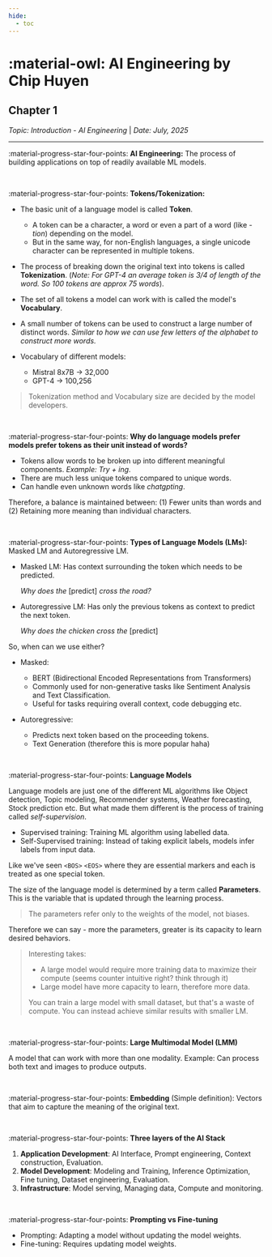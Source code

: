 ```yaml
---
hide:
  - toc
---
```

# :material-owl: **AI Engineering** by Chip Huyen

## **Chapter 1**

*Topic: Introduction - AI Engineering* | *Date: July, 2025*

-----

:material-progress-star-four-points: **AI Engineering:** The process of building applications on top of readily available ML models.

&nbsp;

:material-progress-star-four-points: **Tokens/Tokenization:**

- The basic unit of a language model is called **Token**.

	- A token can be a character, a word or even a part of a word (like *-tion*) depending on the model.
	- But in the same way, for non-English languages, a single unicode character can be represented in multiple tokens.

- The process of breaking down the original text into tokens is called **Tokenization**. (*Note: For GPT-4 an average token is 3/4 of length of the word. So 100 tokens are approx 75 words*).

- The set of all tokens a model can work with is called the model's **Vocabulary**.

- A small number of tokens can be used to construct a large number of distinct words. *Similar to how we can use few letters of the alphabet to construct more words.*

- Vocabulary of different models:

	- Mistral 8x7B -> 32,000
	- GPT-4 -> 100,256

> Tokenization method and Vocabulary size are decided by the model developers.

&nbsp;

:material-progress-star-four-points: **Why do language models prefer models prefer tokens as their unit instead of words?**

- Tokens allow words to be broken up into different meaningful components. *Example: Try + ing*.
- There are much less unique tokens compared to unique words.
- Can handle even unknown words like *chatgpting*.

Therefore, a balance is maintained between: (1) Fewer units than words and (2) Retaining more meaning than individual characters.

&nbsp;

:material-progress-star-four-points: **Types of Language Models (LMs):** Masked LM and Autoregressive LM.

- Masked LM: Has context surrounding the token which needs to be predicted.

	*Why does the* [predict] *cross the road?*

- Autoregressive LM: Has only the previous tokens as context to predict the next token.

	*Why does the chicken cross the* [predict]

So, when can we use either?

- Masked:

	- BERT (Bidirectional Encoded Representations from Transformers)
	- Commonly used for non-generative tasks like Sentiment Analysis and Text Classification.
	- Useful for tasks requiring overall context, code debugging etc.

- Autoregressive:

	- Predicts next token based on the proceeding tokens.
	- Text Generation (therefore this is more popular haha)

&nbsp;

:material-progress-star-four-points: **Language Models**

Language models are just one of the different ML algorithms like Object detection, Topic modeling, Recommender systems, Weather forecasting, Stock prediction etc. But what made them different is the process of training called *self-supervision*.

- Supervised training: Training ML algorithm using labelled data.
- Self-Supervised training: Instead of taking explicit labels, models infer labels from input data.

Like we've seen `<BOS>` `<EOS>` where they are essential markers and each is treated as one special token.

The size of the language model is determined by a term called **Parameters**. This is the variable that is updated through the learning process.

> The parameters refer only to the weights of the model, not biases.

Therefore we can say - more the parameters, greater is its capacity to learn desired behaviors.

> Interesting takes:
>
> - A large model would require more training data to maximize their compute (seems counter intuitive right? think through it)
> - Large model have more capacity to learn, therefore more data.
>
> You can train a large model with small dataset, but that's a waste of compute. You can instead achieve similar results with smaller LM.

&nbsp;

:material-progress-star-four-points: **Large Multimodal Model (LMM)**

A model that can work with more than one modality. Example: Can process both text and images to produce outputs.

&nbsp;

:material-progress-star-four-points: **Embedding** (Simple definition): Vectors that aim to capture the meaning of the original text.

&nbsp;

:material-progress-star-four-points: **Three layers of the AI Stack**

1. **Application Development**: AI Interface, Prompt engineering, Context construction, Evaluation.
2. **Model Development**: Modeling and Training, Inference Optimization, Fine tuning, Dataset engineering, Evaluation.
3. **Infrastructure**: Model serving, Managing data, Compute and monitoring.

&nbsp;

:material-progress-star-four-points: **Prompting vs Fine-tuning**

- Prompting: Adapting a model without updating the model weights.
- Fine-tuning: Requires updating model weights.

&nbsp;